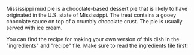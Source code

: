 Mississippi mud pie is a chocolate-based dessert pie that is likely to have originated in the U.S. state of Mississippi. The treat contains a gooey chocolate sauce on top of a crumbly chocolate crust. The pie is usually served with ice cream.

You can find the recipe for making your own version of this dish in the "ingredients" and "recipe" file.
Make sure to read the ingredients file first!